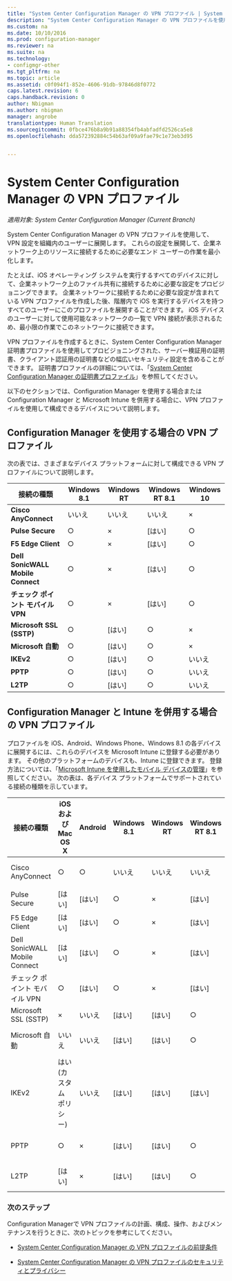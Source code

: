 ```yaml
---
title: "System Center Configuration Manager の VPN プロファイル | System Center Configuration Manager"
description: "System Center Configuration Manager の VPN プロファイルを使用して、VPN 設定を組織内のユーザーに展開する方法について説明します。"
ms.custom: na
ms.date: 10/10/2016
ms.prod: configuration-manager
ms.reviewer: na
ms.suite: na
ms.technology:
- configmgr-other
ms.tgt_pltfrm: na
ms.topic: article
ms.assetid: c0f094f1-852e-4606-91db-97846d8f0772
caps.latest.revision: 6
caps.handback.revision: 0
author: Nbigman
ms.author: nbigman
manager: angrobe
translationtype: Human Translation
ms.sourcegitcommit: 0fbce476b8a9b91a88354fb4abfadfd2526ca5e8
ms.openlocfilehash: dda572392884c54b63af09a9fae79c1e73eb3d95


---
```

# <a name="vpn-profiles-in-system-center-configuration-manager"></a>System Center Configuration Manager の VPN プロファイル

*適用対象: System Center Configuration Manager (Current Branch)*


System Center Configuration Manager の VPN プロファイルを使用して、VPN 設定を組織内のユーザーに展開します。 これらの設定を展開して、企業ネットワーク上のリソースに接続するために必要なエンド ユーザーの作業を最小化します。  

 たとえば、iOS オペレーティング システムを実行するすべてのデバイスに対して、企業ネットワーク上のファイル共有に接続するために必要な設定をプロビジョニングできます。 企業ネットワークに接続するために必要な設定が含まれている VPN プロファイルを作成した後、階層内で iOS を実行するデバイスを持つすべてのユーザーにこのプロファイルを展開することができます。 iOS デバイスのユーザーに対して使用可能なネットワークの一覧で VPN 接続が表示されるため、最小限の作業でこのネットワークに接続できます。  

 VPN プロファイルを作成するときに、System Center Configuration Manager 証明書プロファイルを使用してプロビジョニングされた、サーバー検証用の証明書、クライアント認証用の証明書などの幅広いセキュリティ設定を含めることができます。 証明書プロファイルの詳細については、「[System Center Configuration Manager の証明書プロファイル](introduction-to-certificate-profiles.md)」を参照してください。  

 以下のセクションでは、Configuration Manager を使用する場合または Configuration Manager と Microsoft Intune を併用する場合に、VPN プロファイルを使用して構成できるデバイスについて説明します。  

## <a name="vpn-profiles-when-using-configuration-manager"></a>Configuration Manager を使用する場合の VPN プロファイル  
 次の表では、さまざまなデバイス プラットフォームに対して構成できる VPN プロファイルについて説明します。  

|接続の種類|Windows 8.1|Windows RT|Windows RT 8.1|Windows 10|  
|---------------------|-----------------|----------------|--------------------|----------------|  
|**Cisco AnyConnect**|いいえ|いいえ|いいえ|×|  
|**Pulse Secure**|○|×|[はい]|○|  
|**F5 Edge Client**|○|×|[はい]|○|  
|**Dell SonicWALL Mobile Connect**|○|×|[はい]|○|  
|**チェック ポイント モバイル VPN**|○|×|[はい]|○|  
|**Microsoft SSL (SSTP)**|○|[はい]|○|×|  
|**Microsoft 自動**|○|[はい]|○|×|  
|**IKEv2**|○|[はい]|○|いいえ|  
|**PPTP**|○|[はい]|○|いいえ|  
|**L2TP**|○|[はい]|○|いいえ|  

## <a name="vpn-profiles-when-using-configuration-manager-together-with-intune"></a>Configuration Manager と Intune を併用する場合の VPN プロファイル  
 プロファイルを iOS、Android、Windows Phone、Windows 8.1 の各デバイスに展開するには、これらのデバイスを Microsoft Intune に登録する必要があります。 その他のプラットフォームのデバイスも、Intune に登録できます。 登録方法については、「[Microsoft Intune を使用したモバイル デバイスの管理](https://technet.microsoft.com/en-us/library/dn646962.aspx)」を参照してください。 次の表は、各デバイス プラットフォームでサポートされている接続の種類を示しています。  

|接続の種類|iOS および Mac OS X|Android|Windows 8.1|Windows RT|Windows RT 8.1|Windows Phone 8.1|Windows 10 Desktop および Mobile|  
|---------------------|----------------------|-------------|-----------------|----------------|--------------------|-----------------------|-----------------------------------|  
|Cisco AnyConnect|○|○|いいえ|いいえ|いいえ|いいえ|はい (OMA-URI)|  
|Pulse Secure|[はい]|[はい]|○|×|[はい]|[はい]|○|  
|F5 Edge Client|[はい]|[はい]|○|×|[はい]|[はい]|○|  
|Dell SonicWALL Mobile Connect|[はい]|[はい]|○|×|[はい]|[はい]|[はい]|  
|チェック ポイント モバイル VPN|○|[はい]|○|×|[はい]|[はい]|○|  
|Microsoft SSL (SSTP)|×|いいえ|[はい]|[はい]|○|いいえ|いいえ|  
|Microsoft 自動|いいえ|いいえ|[はい]|[はい]|○|×|はい (OMA-URI)|  
|IKEv2|はい (カスタム ポリシー)|いいえ|[はい]|[はい]|[はい]|○|はい (OMA-URI)|  
|PPTP|○|×|[はい]|[はい]|○|×|はい (OMA-URI)|  
|L2TP|[はい]|×|[はい]|[はい]|○|×|はい (OMA-URI)|  

### <a name="next-steps"></a>次のステップ  
 Configuration Managerで VPN プロファイルの計画、構成、操作、およびメンテナンスを行うときに、次のトピックを参考にしてください。  

-   [System Center Configuration Manager の VPN プロファイルの前提条件](../plan-design/prerequisites-for-wifi-vpn-profiles.md)  

-   [System Center Configuration Manager の VPN プロファイルのセキュリティとプライバシー](../plan-design/security-and-privacy-for-wifi-vpn-profiles.md)



<!--HONumber=Nov16_HO1-->


